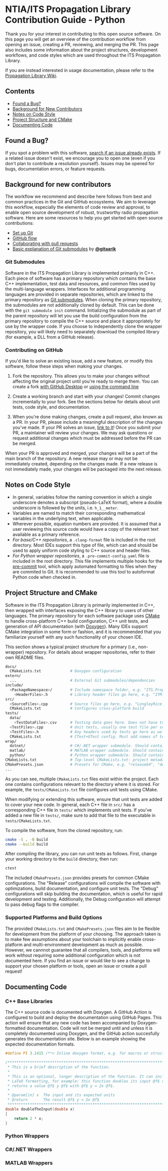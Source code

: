 # NTIA/ITS Propagation Library Contribution Guide - Python

Thank you for your interest in contributing to this open source software. On this
page you will get an overview of the contribution workflow from opening an issue,
creating a PR, reviewing,
and merging the PR. This page also includes some information about the project
structures, development workflows, and code styles which are used throughout the
ITS Propagation Library.

If you are instead interested in usage documentation, please refer to the
[Propagation Library Wiki](https://ntia.github.io/propagation-library-wiki).

## Contents

- [Found a Bug?](#found-a-bug)
- [Background for New Contributors](#background-for-new-contributors)
- [Notes on Code Style](#notes-on-code-style)
- [Project Structure and CMake](#project-structure-and-cmake)
- [Documenting Code](#documenting-code)

## Found a Bug?

If you spot a problem with this software,
[search if an issue already exists](https://docs.github.com/en/github/searching-for-information-on-github/searching-on-github/searching-issues-and-pull-requests#search-by-the-title-body-or-comments).
If a related issue doesn't exist, we encourage you to open one (even if you
don't plan to contribute a resolution yourself). Issues may be opened for bugs,
documentation errors, or feature requests.

## Background for new contributors

The workflow we recommend and describe here follows from best and common
practices in the Git and GitHub ecosystems. We aim to leverage this workflow,
especially the elements of code review and approval, to enable open source
development of robust, trustworthy radio propagation software. Here are some
resources to help you get started with open source contributions:

- [Set up Git](https://docs.github.com/en/get-started/getting-started-with-git/set-up-git)
- [GitHub flow](https://docs.github.com/en/get-started/using-github/github-flow)
- [Collaborating with pull requests](https://docs.github.com/en/github/collaborating-with-pull-requests)
- [Basic explanation of Git submodules](https://gist.github.com/gitaarik/8735255)
by [**@gitaarik**](https://github.com/gitaarik)

### Git Submodules

Software in the ITS Propagation Library is implemented primarily in C++. Each
piece of software has a primary repository which contains the base C++ implementation,
test data and resources, and common files used by the multi-language wrappers.
Interfaces for additional programming languages are provided in separate repositories,
which are linked to the primary repository as [Git submodules](https://gist.github.com/gitaarik/8735255).
When cloning the primary repository, the submodules are not additionally cloned
by default. This can be done with the `git submodule init` command. Initializing
the submodule as part of the parent repository will let you use the build
configuration from the primary repository to compile the C++ source and place it
appropriately for use by the wrapper code. If you choose to independently clone
the wrapper repository, you will likely need to separately download the compiled
library (for example, a DLL from a GitHub release).

### Contributing on GitHub

If you'd like to solve an existing issue, add a new feature, or modify this software,
follow these steps when making your changes.

1. Fork the repository. This allows you to make your changes without affecting the
original project until you're ready to merge them. You can create a fork
[with GitHub Desktop](https://docs.github.com/en/desktop/contributing-and-collaborating-using-github-desktop/cloning-and-forking-repositories-from-github-desktop)
or [using the command line](https://docs.github.com/en/github/getting-started-with-github/fork-a-repo#fork-an-example-repository)

1. Create a working branch and start with your changes! Commit changes
incrementally to your fork. See the sections below for details about unit tests,
code style, and documentation.

1. When you're done making changes, create a pull request, also known as a PR.
In your PR, please include a meaningful description of the changes you've made.
If your PR solves an issue,
[link to it](https://docs.github.com/en/issues/tracking-your-work-with-issues/linking-a-pull-request-to-an-issue)!
Once you submit your PR, a maintainer will review your changes. We may ask questions
or request additional changes which must be addressed before the PR can be merged.

When your PR is approved and merged, your changes will be a part of the main
branch of the repository. A new release may or may not be immediately created,
depending on the changes made. If a new release is not immediately made, your
changes will be packaged into the next release.

## Notes on Code Style

- In general, variables follow the naming convention in which a single underscore
denotes a subscript (pseudo-LaTeX format), where a double underscore is followed
by the units, i.e. `h_1__meter`.
- Variables are named to match their corresponding mathematical variables in the
underlying text, when applicable.
- Wherever possible, equation numbers are provided. It is assumed that a user
reviewing this source code would have a copy of the relevant text available
as a primary reference.
- _For base/C++ repositories_, a `.clang-format` file is included in the root directory.
Most IDEs support this type of file, which can and should be used to apply uniform
code styling to C++ source and header files.
- _For Python wrapper repositories_, a `.pre-commit-config.yaml` file is included
in the root directory. This file implements multiple hooks for the [pre-commit](https://pre-commit.com/)
tool, which apply automated formatting to files when they are commited to Git.
It is recommended to use this tool to autoformat Python code when checked in.

## Project Structure and CMake

Software in the ITS Propagation Library is primarily implemented in C++, then
wrapped with interfaces exposing the C++ library to users of other languages. The
primary repository for each software package uses [CMake](https://cmake.org/) to
handle cross-platform C++ build configuration, C++ unit tests, and generation of
API documentation (with [Doxygen](https://www.doxygen.nl/)). Many IDEs support CMake
integration in some form or fashion, and it is recommended that you familiarize yourself
with any such functionality of your chosen IDE.

This section shows a typical project structure for a primary (i.e., non-wrapper)
repository. For details about wrapper repositories, refer to their own README files.

```bash
docs/                        
  CMakeLists.txt             # Doxygen configuration
extern/
  ...                        # External Git submodules/dependencies
include/                     
  <PackageNamespace>/        # Include namespace folder, e.g. "ITS.Propagation.ITM"
    <HeaderFiles>.h          # Library header files go here, e.g. "ITM.h" and "ErrorCodes.h"
src/
  <SourceFiles>.cpp          # Source files go here, e.g. "LongleyRice.cpp" and "FreeSpaceLoss.cpp"
  CMakeLists.txt             # Configures cross-platform build
tests/
  data/
    <TestDataFiles>.csv      # Testing data goes here. Does not have to be CSV.
  <TestFiles>.cpp            # Unit tests, usually one test file per source file.
  <TestFiles>.h              # Any headers used by tests go here as well.
  CMakeLists.txt             # CTest+GTest config. Must add names of test files here.
wrap/
  dotnet/                    # C#/.NET wrapper submodule. Should contain CMakeLists.txt
  matlab/                    # MATLAB wrapper submodule. Should contain CMakeLists.txt
  python/                    # Python wrapper submodule. Should contain CMakeLists.txt
CMakeLists.txt               # Top-level CMakeLists.txt: project metadata and options
CMakePresets.json            # Presets for CMake, e.g. "release64", "debug64", etc.
...
```

As you can see, multiple `CMakeLists.txt` files exist within the project. Each
one contains configurations relevant to the directory where it is stored. For
example, the `tests/CMakeLists.txt` file configures unit tests using CMake.

When modifying or extending this software, ensure that unit tests are added to
cover your new code. In general, each C++ file in `src/` has a corresponding C++
file in `tests/` which implements unit tests. If you've added a new file in `tests/`,
make sure to add that file to the executable in `tests/CMakeLists.txt`.

To compile the software, from the cloned repository, run:

```bash
cmake -S . -B build
cmake --build build
```

After compiling the library, you can run unit tests as follows. First, change your
working directory to the `build` directory, then run:

```bash
ctest
```

The included `CMakePresets.json` provides presets for common CMake configurations.
The "Release" configurations will compile the software with optimizations, build
documentation, and configure unit tests. The "Debug" configurations will skip building
the documentation, which is useful for rapid development and testing. Additionally,
the Debug configuration will attempt to pass debug flags to the compiler.

### Supported Platforms and Build Options

The provided `CMakeLists.txt` and `CMakePresets.json` files aim to be flexible
for development from the platform of your choosing. The approach taken is to make
few assumptions about your toolchain to implicitly enable cross-platform and
multi-environment development as much as possible. However, we cannnot guarantee
that all compilers, tools, and platforms will work without requiring some additional
configuration which is not documented here. If you find an issue or would like to
see a change to support your chosen platform or tools, open an issue or create a
pull request!

## Documenting Code

### C++ Base Libraries

The C++ source code is documented with Doxygen. A GitHub Action is configured to
build and deploy the documentation using GitHub Pages. This action will ensure
that any new code has been accompanied by Doxygen-formatted documentation. Code
will not be merged until and unless it is completely documented using Doxygen,
and the GitHub action succesfully generates the documentation site. Below is an
example showing the expected documentation formats.

```cpp
#define PI 3.1415 /**< Inline doxygen format, e.g. for macros or struct members */

/*******************************************************************************
 * This is a brief description of the function.
 * 
 * This is an optional, longer description of the function. It can include
 * LaTeX formatting, for example: this function doubles its input @f$ x @f$ and
 * returns a value @f$ y @f$ with @f$ y = 2x @f$.
 *
 * @param[in] x  The input and its expected units
 * @return       The result @f$ y = 2x @f$
 ******************************************************************************/
double doubleTheInput(double x)
{
    return 2 * x;
}
```

### Python Wrappers



### C#/.NET Wrappers

### MATLAB Wrappers

